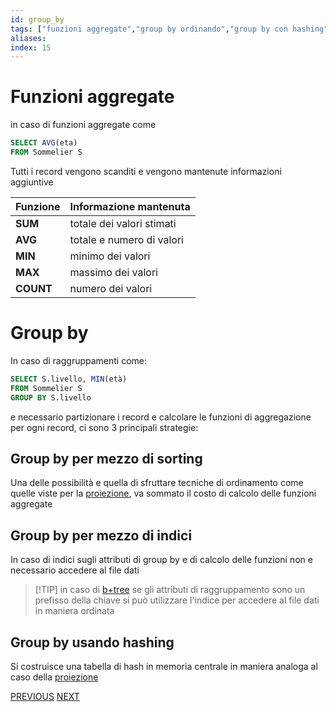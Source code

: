 ```yaml
---
id: group_by
tags: ["funzioni aggregate","group by ordinando","group by con hashing", "group by con indice"]
aliases: 
index: 15
---
```


# Funzioni aggregate

 in caso di funzioni aggregate come
 
```sql
SELECT AVG(eta)
FROM Sommelier S
```

Tutti i record vengono scanditi  e vengono mantenute informazioni aggiuntive

| **Funzione** | Informazione mantenuta    |
| ------------ | ------------------------- |
| **SUM**      | totale dei valori stimati |
| **AVG**      | totale e numero di valori |
| **MIN**      | minimo dei valori         |
| **MAX**      | massimo dei valori        |
| **COUNT**    | numero dei valori         |

# Group by

In caso di raggruppamenti come:

```sql
SELECT S.livello, MIN(età)
FROM Sommelier S
GROUP BY S.livello
```

e necessario partizionare i record e calcolare le funzioni di aggregazione per ogni record, ci sono 3 principali strategie:

## Group by per mezzo di sorting

Una delle possibilità e quella di sfruttare tecniche di ordinamento come quelle viste per la [proiezione](proiezione.md#Proiettare%20[ordinando](sorting.md)), va sommato il costo di calcolo delle funzioni aggregate

## Group by per mezzo di indici

In caso di indici sugli attributi di group by e di calcolo delle funzioni non e necessario accedere al file dati

>[!TIP] in caso di [b+tree](b+tree.md) se gli attributi di raggruppamento sono un prefisso della chiave si può utilizzare l'indice per accedere al file dati in maniera ordinata

## Group by usando hashing

Si costruisce una tabella di hash in memoria centrale in maniera analoga al caso della [proiezione](proiezione.md#Proiettare%20usando%20hashing)

[PREVIOUS](pages/join.md) [NEXT](pages/operatori_modifica.md)
